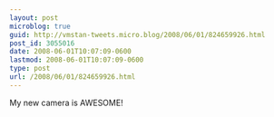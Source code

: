```yaml
---
layout: post
microblog: true
guid: http://vmstan-tweets.micro.blog/2008/06/01/824659926.html
post_id: 3055016
date: 2008-06-01T10:07:09-0600
lastmod: 2008-06-01T10:07:09-0600
type: post
url: /2008/06/01/824659926.html
---
```

My new camera is AWESOME!
